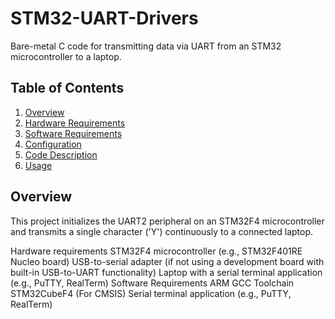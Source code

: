 
# STM32-UART-Drivers
Bare-metal C code for transmitting data via UART from an STM32 microcontroller to a laptop.

## Table of Contents

1. [Overview](#overview)
2. [Hardware Requirements](#hardware-requirements)
3. [Software Requirements](#Software-requirements)
4. [Configuration](#Configuration)
5. [Code Description](#Code-description)
6. [Usage](#Usage)


## Overview

This project initializes the UART2 peripheral on an STM32F4 microcontroller and transmits a single character ('Y') continuously to a connected laptop.

Hardware requirements
STM32F4 microcontroller (e.g., STM32F401RE Nucleo board)
USB-to-serial adapter (if not using a development board with built-in USB-to-UART functionality)
Laptop with a serial terminal application (e.g., PuTTY, RealTerm)
Software Requirements
ARM GCC Toolchain
STM32CubeF4 (For CMSIS)
Serial terminal application (e.g., PuTTY, RealTerm)
